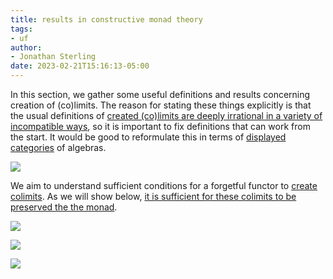 ```yaml
---
title: results in constructive monad theory
tags:
- uf
author:
- Jonathan Sterling
date: 2023-02-21T15:16:13-05:00
---
```


In this section, we gather some useful definitions and results concerning creation of (co)limits. The reason for stating these things explicitly is that the usual definitions of [created (co)limits are deeply irrational in a variety of incompatible ways](jms-001I), so it is important to fix definitions that can work from the start. It would be good to reformulate this in terms of [displayed categories](frct-0000) of algebras.

![](jms-001H)

We aim to understand sufficient conditions for a forgetful functor to [create colimits](jms-001H). As we will show below, [it is sufficient for these colimits to be preserved the the monad](jms-001K).

![](jms-001J)

![](jms-001G)

![](jms-001K)
